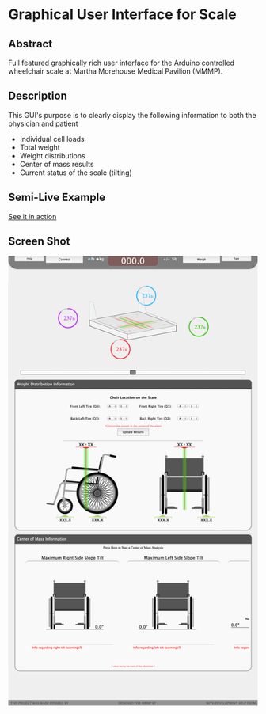 Graphical User Interface for Scale 
============================= 

Abstract
--------
Full featured graphically rich user interface for the Arduino controlled wheelchair scale at Martha Morehouse Medical Pavilion (MMMP).


Description
------------
This GUI's purpose is to clearly display the following information to both the physician and patient 
* Individual cell loads
* Total weight
* Weight distributions
* Center of mass results
* Current status of the scale (tilting)


Semi-Live Example
-----------------
[See it in action](http://mmmp.btoms20.com/playground/GUI/index.html)


Screen Shot
---------------

![screenshot](./screenshot.png)


